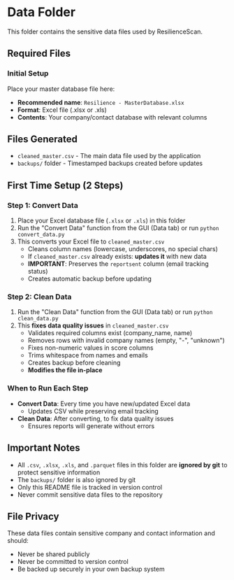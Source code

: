 # Data Folder

This folder contains the sensitive data files used by ResilienceScan.

## Required Files

### Initial Setup
Place your master database file here:
- **Recommended name**: `Resilience - MasterDatabase.xlsx`
- **Format**: Excel file (.xlsx or .xls)
- **Contents**: Your company/contact database with relevant columns

## Files Generated

- `cleaned_master.csv` - The main data file used by the application
- `backups/` folder - Timestamped backups created before updates

## First Time Setup (2 Steps)

### Step 1: Convert Data
1. Place your Excel database file (`.xlsx` or `.xls`) in this folder
2. Run the "Convert Data" function from the GUI (Data tab) or run `python convert_data.py`
3. This converts your Excel file to `cleaned_master.csv`
   - Cleans column names (lowercase, underscores, no special chars)
   - If `cleaned_master.csv` already exists: **updates it** with new data
   - **IMPORTANT**: Preserves the `reportsent` column (email tracking status)
   - Creates automatic backup before updating

### Step 2: Clean Data
1. Run the "Clean Data" function from the GUI (Data tab) or run `python clean_data.py`
2. This **fixes data quality issues** in `cleaned_master.csv`
   - Validates required columns exist (company_name, name)
   - Removes rows with invalid company names (empty, "-", "unknown")
   - Fixes non-numeric values in score columns
   - Trims whitespace from names and emails
   - Creates backup before cleaning
   - **Modifies the file in-place**

### When to Run Each Step

- **Convert Data**: Every time you have new/updated Excel data
  - Updates CSV while preserving email tracking
- **Clean Data**: After converting, to fix data quality issues
  - Ensures reports will generate without errors

## Important Notes

- All `.csv`, `.xlsx`, `.xls`, and `.parquet` files in this folder are **ignored by git** to protect sensitive information
- The `backups/` folder is also ignored by git
- Only this README file is tracked in version control
- Never commit sensitive data files to the repository

## File Privacy

These data files contain sensitive company and contact information and should:
- Never be shared publicly
- Never be committed to version control
- Be backed up securely in your own backup system
